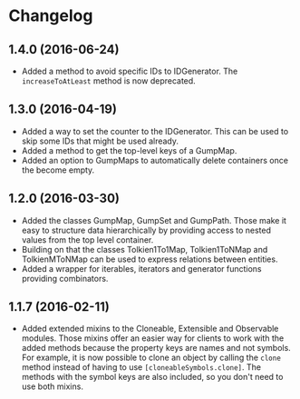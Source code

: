 # Changelog

## 1.4.0 (2016-06-24)

* Added a method to avoid specific IDs to IDGenerator. The `increaseToAtLeast` method is now deprecated.

## 1.3.0 (2016-04-19)

* Added a way to set the counter to the IDGenerator. This can be used to skip some IDs that might be used already.
* Added a method to get the top-level keys of a GumpMap.
* Added an option to GumpMaps to automatically delete containers once the become empty.

## 1.2.0 (2016-03-30)

* Added the classes GumpMap, GumpSet and GumpPath. Those make it easy to structure data hierarchically by providing access to nested values from the top level container.
* Building on that the classes Tolkien1To1Map, Tolkien1ToNMap and TolkienMToNMap can be used to express relations between entities.
* Added a wrapper for iterables, iterators and generator functions providing combinators.

## 1.1.7 (2016-02-11)

* Added extended mixins to the Cloneable, Extensible and Observable modules. Those mixins offer an easier way for clients to work with the added methods because the property keys are names and not symbols. For example, it is now possible to clone an object by calling the `clone` method instead of having to use `[cloneableSymbols.clone]`. The methods with the symbol keys are also included, so you don't need to use both mixins.